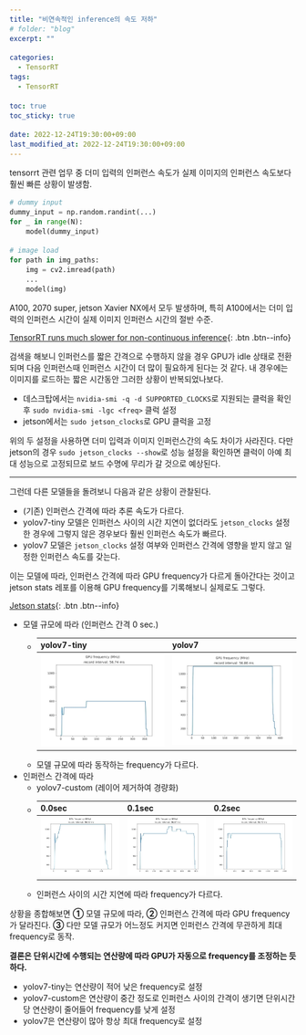 ```yaml
---
title: "비연속적인 inference의 속도 저하"
# folder: "blog"
excerpt: ""

categories:
  - TensorRT
tags:
  - TensorRT

toc: true
toc_sticky: true

date: 2022-12-24T19:30:00+09:00
last_modified_at: 2022-12-24T19:30:00+09:00
---
```

tensorrt 관련 업무 중 더미 입력의 인퍼런스 속도가 실제 이미지의 인퍼런스 속도보다 훨씬 빠른 상황이 발생함.

```python
# dummy input
dummy_input = np.random.randint(...)
for _ in range(N):
    model(dummy_input)

# image load
for path in img_paths:
    img = cv2.imread(path)
    ...
    model(img)
```

A100, 2070 super, jetson Xavier NX에서 모두 발생하며, 특히 A100에서는 더미 입력의 인퍼런스 시간이 실제 이미지 인퍼런스 시간의 절반 수준.

[TensorRT runs much slower for non-continuous inference](https://github.com/NVIDIA/TensorRT/issues/2107){: .btn .btn--info}

검색을 해보니 인퍼런스를 짧은 간격으로 수행하지 않을 경우 GPU가 idle 상태로 전환되며 다음 인퍼런스때 인퍼런스 시간이 더 많이 필요하게 된다는 것 같다.
내 경우에는 이미지를 로드하는 짧은 시간동안 그러한 상황이 반복되었나보다.

* 데스크탑에서는 `nvidia-smi -q -d SUPPORTED_CLOCKS`로 지원되는 클럭을 확인 후 `sudo nvidia-smi -lgc <freq>` 클럭 설정
* jetson에서는 `sudo jetson_clocks`로 GPU 클럭을 고정

위의 두 설정을 사용하면 더미 입력과 이미지 인퍼런스간의 속도 차이가 사라진다. 다만 jetson의 경우 `sudo jetson_clocks --show`로 성능 설정을 확인하면 클럭이 아예 최대 성능으로 고정되므로 보드 수명에 무리가 갈 것으로 예상된다.

---

그런데 다른 모델들을 돌려보니 다음과 같은 상황이 관찰된다.
* (기존) 인퍼런스 간격에 따라 추론 속도가 다르다.
* yolov7-tiny 모델은 인퍼런스 사이의 시간 지연이 없더라도 `jetson_clocks` 설정한 경우에 그렇지 않은 경우보다 훨씬 인퍼런스 속도가 빠르다.
* yolov7 모델은 `jetson_clocks` 설정 여부와 인퍼런스 간격에 영향을 받지 않고 일정한 인퍼런스 속도를 갖는다.

이는 모델에 따라, 인퍼런스 간격에 따라 GPU frequency가 다르게 돌아간다는 것이고 jetson stats 레포를 이용해 GPU frequency를 기록해보니 실제로도 그렇다.

[Jetson stats](https://github.com/rbonghi/jetson_stats){: .btn .btn--info}

* 모델 규모에 따라 (인퍼런스 간격 0 sec.)
  * |yolov7-tiny|yolov7|
    |--|--|
    |![v7-tiny](../../images/tensorrt/non-continuous-inference-slow/yolov7-tiny-frequency.jpg)|![v7](../../images/tensorrt/non-continuous-inference-slow/yolov7-frequency.jpg)|
  * 모델 규모에 따라 동작하는 frequency가 다르다.
* 인퍼런스 간격에 따라
  * yolov7-custom (레이어 제거하여 경량화)
  * |0.0sec|0.1sec|0.2sec|
    |------|------|------|
    |![v7-custom-00](../../images/tensorrt/non-continuous-inference-slow/yolov7-custom-00s-frequency.jpg)|![v7-custom-01](../../images/tensorrt/non-continuous-inference-slow/yolov7-custom-01s-frequency.jpg)|![v7-custom-02](../../images/tensorrt/non-continuous-inference-slow/yolov7-custom-02s-frequency.jpg)|
  * 인퍼런스 사이의 시간 지연에 따라 frequency가 다르다.

상황을 종합해보면 **①** 모델 규모에 따라, **②** 인퍼런스 간격에 따라 GPU frequency가 달라진다. **③** 다만 모델 규모가 어느정도 커지면 인퍼런스 간격에 무관하게 최대 frequency로 동작.

**결론은 단위시간에 수행되는 연산량에 따라 GPU가 자동으로 frequency를 조정하는 듯 하다.**
  * yolov7-tiny는 연산량이 적어 낮은 frequency로 설정
  * yolov7-custom은 연산량이 중간 정도로 인퍼런스 사이의 간격이 생기면 단위시간당 연산량이 줄어들어 frequency를 낮게 설정
  * yolov7은 연산량이 많아 항상 최대 frequency로 설정
